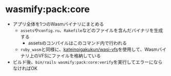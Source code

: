 # wasmify:pack:core

* アプリ全体を1つのWasmバイナリにまとめる
  * `assets`や`config.ru`、`Rakefile`などのファイルを含んだバイナリを生成する
    * assetsのコンパイルはこのコマンド内で行われる
  * `ruby_wasm`と同様に、[kateinoigakukun/wasi-vfs](https://github.com/kateinoigakukun/wasi-vfs)を使用して、Wasmバイナリ上のVFSにファイルを格納している
* ビルド後、`bin/rails wasmify:pack:core:verify`を実行してエラーにならなければOK